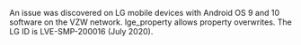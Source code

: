 An issue was discovered on LG mobile devices with Android OS 9 and 10 software on the VZW network. lge_property allows property overwrites. The LG ID is LVE-SMP-200016 (July 2020).